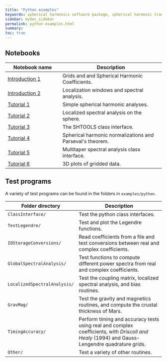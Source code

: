 ```yaml
---
title: "Python examples"
keywords: spherical harmonics software package, spherical harmonic transform, legendre functions, multitaper spectral analysis, fortran, Python, gravity, magnetic field
sidebar: mydoc_sidebar
permalink: python-examples.html
summary: 
toc: true
---
```


<style>
table:nth-of-type(n) {
    display:table;
    width:100%;
}
table:nth-of-type(n) th:nth-of-type(2) {
    width:65%;
}
</style>

## Notebooks

| Notebook name | Description |
| ------------- | ----------- |
| <a href="pages/mydoc/notebooks/Introduction-1.html" target="_blank" rel="noopener">Introduction 1</a> | Grids and and Spherical Harmonic Coefficients. |
| <a href="pages/mydoc/notebooks/Introduction-2.html" target="_blank" rel="noopener">Introduction 2</a> | Localization windows and spectral analysis. |
| <a href="pages/mydoc/notebooks/tutorial_1.html" target="_blank" rel="noopener">Tutorial 1</a> | Simple spherical harmonic analyses. |
| <a href="pages/mydoc/notebooks/tutorial_2.html" target="_blank" rel="noopener">Tutorial 2</a> | Localized spectral analysis on the sphere. |
| <a href="pages/mydoc/notebooks/tutorial_3.html" target="_blank" rel="noopener">Tutorial 3</a> | The SHTOOLS class interface. |
| <a href="pages/mydoc/notebooks/tutorial_4.html" target="_blank" rel="noopener">Tutorial 4</a> | Spherical harmonic normalizations and Parseval's theorem. |
| <a href="pages/mydoc/notebooks/tutorial_5.html" target="_blank" rel="noopener">Tutorial 5</a> | Multitaper spectral analysis class interface. |
| <a href="pages/mydoc/notebooks/tutorial_6.html" target="_blank" rel="noopener">Tutorial 6</a> | 3D plots of gridded data.|

## Test programs

A variety of test programs can be found in the folders in `examples/python`.

| Folder directory | Description |
| ------------- | ----------- |
| `ClassInterface/` | Test the python class interfaces. |
| `TestLegendre/` | Test and plot the Legendre functions. |
| `IOStorageConversions/` | Read coefficients from a file and test conversions between real and complex coefficients. |
| `GlobalSpectralAnalysis/` | Test functions to compute different power spectra from real and complex coefficients. |
| `LocalizedSpectralAnalysis/` | Test the coupling matrix, localized spectral analysis, and bias routines. |
| `GravMag/` | Test the gravity and magnetics routines, and compute the crustal thickness of Mars.|
| `TimingAccuracy/` | Perform timing and accuracy tests using real and complex coefficients, with *Driscoll and Healy* (1994) and Gauss-Lengendre quadrature grids.|
| `Other/` | Test a variety of other routines.|
